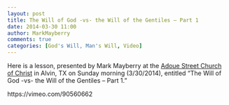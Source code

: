 ```yaml
---
layout: post
title: The Will of God -vs- the Will of the Gentiles – Part 1
date: 2014-03-30 11:00
author: MarkMayberry
comments: true
categories: [God's Will, Man's Will, Video]
---
```

<p style="text-align: left;">Here is a lesson, presented by Mark Mayberry at the <a href="http://www.ascoc.org/">Adoue Street Church of Christ</a> in Alvin, TX on Sunday morning (3/30/2014), entitled “The Will of God -vs- the Will of the Gentiles – Part 1.”</p>
https://vimeo.com/90560662
